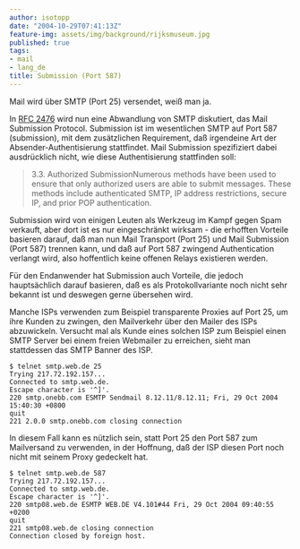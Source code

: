 ```yaml
---
author: isotopp
date: "2004-10-29T07:41:13Z"
feature-img: assets/img/background/rijksmuseum.jpg
published: true
tags:
- mail
- lang_de
title: Submission (Port 587)
---
```

Mail wird über SMTP (Port 25) versendet, weiß man ja.

In [RFC 2476](http://www.ietf.org/rfc/rfc2476.txt) wird nun eine Abwandlung
von SMTP diskutiert, das Mail Submission Protocol. Submission ist im
wesentlichen SMTP auf Port 587 (submission), mit dem zusätzlichen
Requirement, daß irgendeine Art der Absender-Authentisierung stattfindet.
Mail Submission spezifiziert dabei ausdrücklich nicht, wie diese
Authentisierung stattfinden soll:

> 3.3. Authorized SubmissionNumerous methods have been used to ensure that
> only authorized users are able to submit messages. These methods include
> authenticated SMTP, IP address restrictions, secure IP, and prior POP
> authentication.

Submission wird von einigen Leuten als Werkzeug im Kampf gegen Spam
verkauft, aber dort ist es nur eingeschränkt wirksam - die erhofften
Vorteile basieren darauf, daß man nun Mail Transport (Port 25) und Mail
Submission (Port 587) trennen kann, und daß auf Port 587 zwingend
Authentication verlangt wird, also hoffentlich keine offenen Relays
existieren werden.

Für den Endanwender hat Submission auch Vorteile, die jedoch hauptsächlich
darauf basieren, daß es als Protokollvariante noch nicht sehr bekannt ist
und deswegen gerne übersehen wird.

Manche ISPs verwenden zum Beispiel transparente Proxies auf Port 25, um ihre
Kunden zu zwingen, den Mailverkehr über den Mailer des ISPs abzuwickeln.
Versucht mal als Kunde eines solchen ISP zum Beispiel einen SMTP Server bei
einem freien Webmailer zu erreichen, sieht man stattdessen das SMTP Banner
des ISP.

```console
$ telnet smtp.web.de 25
Trying 217.72.192.157...
Connected to smtp.web.de.
Escape character is '^]'.
220 smtp.onebb.com ESMTP Sendmail 8.12.11/8.12.11; Fri, 29 Oct 2004 15:40:30 +0800
quit
221 2.0.0 smtp.onebb.com closing connection
```

In diesem Fall kann es nützlich sein, statt Port 25 den Port 587 zum
Mailversand zu verwenden, in der Hoffnung, daß der ISP diesen Port noch
nicht mit seinem Proxy gedeckelt hat.

```console
$ telnet smtp.web.de 587
Trying 217.72.192.157...
Connected to smtp.web.de.
Escape character is '^]'.
220 smtp08.web.de ESMTP WEB.DE V4.101#44 Fri, 29 Oct 2004 09:40:55 +0200
quit
221 smtp08.web.de closing connection
Connection closed by foreign host.
```
